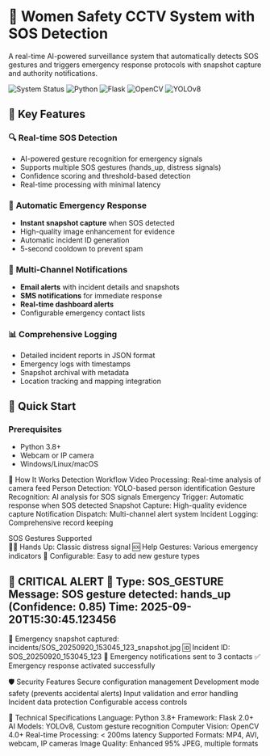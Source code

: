 # 🚨 Women Safety CCTV System with SOS Detection

A real-time AI-powered surveillance system that automatically detects SOS gestures and triggers emergency response protocols with snapshot capture and authority notifications.

![System Status](https://img.shields.io/badge/Status-Production%20Ready-brightgreen)
![Python](https://img.shields.io/badge/Python-3.8+-blue)
![Flask](https://img.shields.io/badge/Flask-2.0+-lightgrey)
![OpenCV](https://img.shields.io/badge/OpenCV-4.0+-orange)
![YOLOv8](https://img.shields.io/badge/YOLOv8-Latest-yellow)

## 🎯 Key Features

### 🔍 **Real-time SOS Detection**
- AI-powered gesture recognition for emergency signals
- Supports multiple SOS gestures (hands_up, distress signals)
- Confidence scoring and threshold-based detection
- Real-time processing with minimal latency

### 📸 **Automatic Emergency Response**
- **Instant snapshot capture** when SOS detected
- High-quality image enhancement for evidence
- Automatic incident ID generation
- 5-second cooldown to prevent spam

### 🚨 **Multi-Channel Notifications**
- **Email alerts** with incident details and snapshots
- **SMS notifications** for immediate response
- **Real-time dashboard alerts**
- Configurable emergency contact lists

### 📊 **Comprehensive Logging**
- Detailed incident reports in JSON format
- Emergency logs with timestamps
- Snapshot archival with metadata
- Location tracking and mapping integration

## 🚀 Quick Start

### Prerequisites
- Python 3.8+
- Webcam or IP camera
- Windows/Linux/macOS

🚨 How It Works
Detection Workflow
Video Processing: Real-time analysis of camera feed
Person Detection: YOLO-based person identification
Gesture Recognition: AI analysis for SOS signals
Emergency Trigger: Automatic response when SOS detected
Snapshot Capture: High-quality evidence capture
Notification Dispatch: Multi-channel alert system
Incident Logging: Comprehensive record keeping

SOS Gestures Supported  
🙋‍♀️ Hands Up: Classic distress signal
🆘 Help Gestures: Various emergency indicators
🔴 Configurable: Easy to add new gesture types

🚨 CRITICAL ALERT 🚨
Type: SOS_GESTURE
Message: SOS gesture detected: hands_up (Confidence: 0.85)
Time: 2025-09-20T15:30:45.123456
--------------------------------------------------
📸 Emergency snapshot captured: incidents/SOS_20250920_153045_123_snapshot.jpg
🆔 Incident ID: SOS_20250920_153045_123
📧 Emergency notifications sent to 3 contacts
✅ Emergency response activated successfully

🛡️ Security Features
Secure configuration management
Development mode safety (prevents accidental alerts)
Input validation and error handling
Incident data protection
Configurable access controls

🔧 Technical Specifications
Language: Python 3.8+
Framework: Flask 2.0+
AI Models: YOLOv8, Custom gesture recognition
Computer Vision: OpenCV 4.0+
Real-time Processing: < 200ms latency
Supported Formats: MP4, AVI, webcam, IP cameras
Image Quality: Enhanced 95% JPEG, multiple formats
